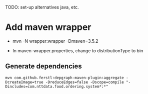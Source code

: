 
TODO: set-up alternatives java, etc.

# Add maven wrapper
- mvn -N wrapper:wrapper -Dmaven=3.5.2

- In maven-wrapper.properties, change to distributionType to bin


## Generate dependencies
```
mvn com.github.ferstl:depgraph-maven-plugin:aggregate -DcreateImage=true -DreduceEdges=false -Dscope=compile "-Dincludes=com.nttdata.food.ordering.system*:*"
```
